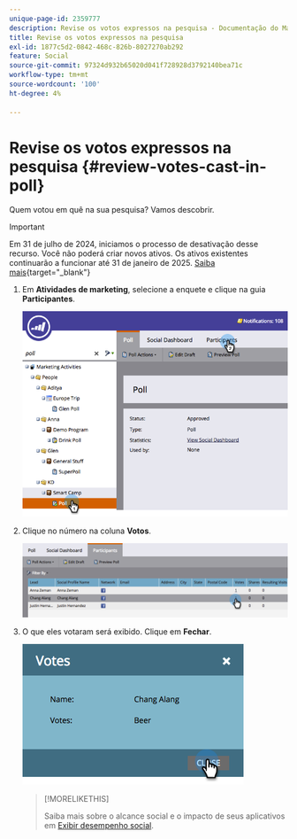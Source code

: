 ```yaml
---
unique-page-id: 2359777
description: Revise os votos expressos na pesquisa - Documentação do Marketo - Documentação do produto
title: Revise os votos expressos na pesquisa
exl-id: 1877c5d2-0842-468c-826b-8027270ab292
feature: Social
source-git-commit: 97324d932b65020d041f728928d3792140bea71c
workflow-type: tm+mt
source-wordcount: '100'
ht-degree: 4%

---
```


# Revise os votos expressos na pesquisa {#review-votes-cast-in-poll}

Quem votou em quê na sua pesquisa? Vamos descobrir.

>[!IMPORTANT]
>
>Em 31 de julho de 2024, iniciamos o processo de desativação desse recurso. Você não poderá criar novos ativos. Os ativos existentes continuarão a funcionar até 31 de janeiro de 2025. [Saiba mais](https://nation.marketo.com/t5/employee-blogs/marketo-engage-social-features-deprecation/ba-p/351977){target="_blank"}

1. Em **Atividades de marketing**, selecione a enquete e clique na guia **Participantes**.

   ![](assets/image2015-5-12-14-3a35-3a10.png)

1. Clique no número na coluna **Votos**.

   ![](assets/image2015-5-12-14-3a36-3a36.png)

1. O que eles votaram será exibido. Clique em **Fechar**.

   ![](assets/image2015-5-12-14-3a37-3a24.png)

   >[!MORELIKETHIS]
   >
   >Saiba mais sobre o alcance social e o impacto de seus aplicativos em [Exibir desempenho social](/help/marketo/product-docs/demand-generation/social/social-functions/view-social-performance.md).
